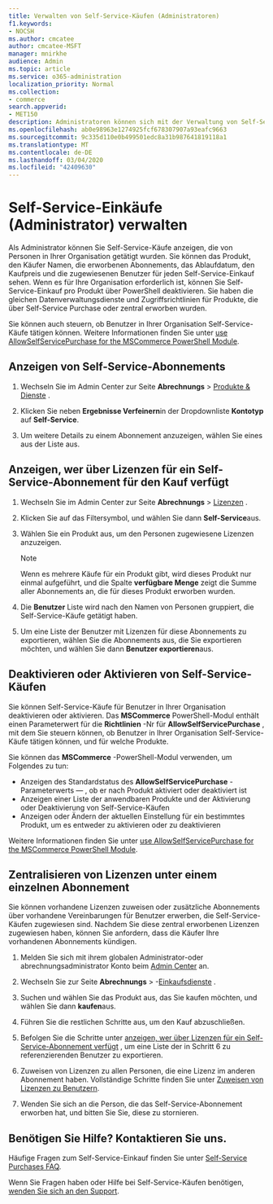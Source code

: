 ```yaml
---
title: Verwalten von Self-Service-Käufen (Administratoren)
f1.keywords:
- NOCSH
ms.author: cmcatee
author: cmcatee-MSFT
manager: mnirkhe
audience: Admin
ms.topic: article
ms.service: o365-administration
localization_priority: Normal
ms.collection:
- commerce
search.appverid:
- MET150
description: Administratoren können sich mit der Verwaltung von Self-Service-Käufen von Benutzern in Ihrer Organisation vertraut machen.
ms.openlocfilehash: ab0e98963e1274925fcf678307907a93eafc9663
ms.sourcegitcommit: 9c335d110e0b499501edc8a31b987641819118a1
ms.translationtype: MT
ms.contentlocale: de-DE
ms.lasthandoff: 03/04/2020
ms.locfileid: "42409630"
---
```

# <a name="manage-self-service-purchases-admin"></a>Self-Service-Einkäufe (Administrator) verwalten

Als Administrator können Sie Self-Service-Käufe anzeigen, die von Personen in Ihrer Organisation getätigt wurden. Sie können das Produkt, den Käufer Namen, die erworbenen Abonnements, das Ablaufdatum, den Kaufpreis und die zugewiesenen Benutzer für jeden Self-Service-Einkauf sehen. Wenn es für Ihre Organisation erforderlich ist, können Sie Self-Service-Einkauf pro Produkt über PowerShell deaktivieren. Sie haben die gleichen Datenverwaltungsdienste und Zugriffsrichtlinien für Produkte, die über Self-Service Purchase oder zentral erworben wurden.

Sie können auch steuern, ob Benutzer in Ihrer Organisation Self-Service-Käufe tätigen können. Weitere Informationen finden Sie unter [use AllowSelfServicePurchase for the MSCommerce PowerShell Module](allowselfservicepurchase-powershell.md).

## <a name="view-self-service-subscriptions"></a>Anzeigen von Self-Service-Abonnements

1. Wechseln Sie im Admin Center zur Seite **Abrechnungs** > <a href="https://go.microsoft.com/fwlink/p/?linkid=842054" target="_blank">Produkte & Dienste</a> .

2. Klicken Sie neben **Ergebnisse Verfeinern**in der Dropdownliste **Kontotyp** auf **Self-Service**.

3. Um weitere Details zu einem Abonnement anzuzeigen, wählen Sie eines aus der Liste aus.

## <a name="view-who-has-licenses-for-a-self-service-purchase-subscription"></a>Anzeigen, wer über Lizenzen für ein Self-Service-Abonnement für den Kauf verfügt

1. Wechseln Sie im Admin Center zur Seite **Abrechnungs** > <a href="https://go.microsoft.com/fwlink/p/?linkid=842264" target="_blank">Lizenzen</a> .

2. Klicken Sie auf das Filtersymbol, und wählen Sie dann **Self-Service**aus.

3. Wählen Sie ein Produkt aus, um den Personen zugewiesene Lizenzen anzuzeigen.

    > [!NOTE]
    > Wenn es mehrere Käufe für ein Produkt gibt, wird dieses Produkt nur einmal aufgeführt, und die Spalte **verfügbare Menge** zeigt die Summe aller Abonnements an, die für dieses Produkt erworben wurden.

4. Die **Benutzer** Liste wird nach den Namen von Personen gruppiert, die Self-Service-Käufe getätigt haben.

5. Um eine Liste der Benutzer mit Lizenzen für diese Abonnements zu exportieren, wählen Sie die Abonnements aus, die Sie exportieren möchten, und wählen Sie dann **Benutzer exportieren**aus.

## <a name="disable-or-enable-self-service-purchases"></a>Deaktivieren oder Aktivieren von Self-Service-Käufen

Sie können Self-Service-Käufe für Benutzer in Ihrer Organisation deaktivieren oder aktivieren. Das **MSCommerce** PowerShell-Modul enthält einen Parameterwert für die **Richtlinien** -Nr für **AllowSelfServicePurchase** , mit dem Sie steuern können, ob Benutzer in Ihrer Organisation Self-Service-Käufe tätigen können, und für welche Produkte.

Sie können das **MSCommerce** -PowerShell-Modul verwenden, um Folgendes zu tun:

- Anzeigen des Standardstatus des **AllowSelfServicePurchase** -Parameterwerts &mdash; , ob er nach Produkt aktiviert oder deaktiviert ist
- Anzeigen einer Liste der anwendbaren Produkte und der Aktivierung oder Deaktivierung von Self-Service-Käufen
- Anzeigen oder Ändern der aktuellen Einstellung für ein bestimmtes Produkt, um es entweder zu aktivieren oder zu deaktivieren

Weitere Informationen finden Sie unter [use AllowSelfServicePurchase for the MSCommerce PowerShell Module](allowselfservicepurchase-powershell.md).

## <a name="centralize-licenses-under-a-single-subscription"></a>Zentralisieren von Lizenzen unter einem einzelnen Abonnement

Sie können vorhandene Lizenzen zuweisen oder zusätzliche Abonnements über vorhandene Vereinbarungen für Benutzer erwerben, die Self-Service-Käufen zugewiesen sind. Nachdem Sie diese zentral erworbenen Lizenzen zugewiesen haben, können Sie anfordern, dass die Käufer Ihre vorhandenen Abonnements kündigen.

1. Melden Sie sich mit ihrem globalen Administrator-oder abrechnungsadministrator Konto beim <a href="https://go.microsoft.com/fwlink/p/?linkid=2024339" target="_blank">Admin Center</a> an.

2. Wechseln Sie zur Seite **Abrechnungs** > -<a href="https://go.microsoft.com/fwlink/p/?linkid=868433" target="_blank">Einkaufsdienste</a> .

3. Suchen und wählen Sie das Produkt aus, das Sie kaufen möchten, und wählen Sie dann **kaufen**aus.

4. Führen Sie die restlichen Schritte aus, um den Kauf abzuschließen.

5. Befolgen Sie die Schritte unter [anzeigen, wer über Lizenzen für ein Self-Service-Abonnement verfügt](#view-who-has-licenses-for-a-self-service-purchase-subscription) , um eine Liste der in Schritt 6 zu referenzierenden Benutzer zu exportieren.

6. Zuweisen von Lizenzen zu allen Personen, die eine Lizenz im anderen Abonnement haben. Vollständige Schritte finden Sie unter [Zuweisen von Lizenzen zu Benutzern](../../admin/manage/assign-licenses-to-users.md).

7. Wenden Sie sich an die Person, die das Self-Service-Abonnement erworben hat, und bitten Sie Sie, diese zu stornieren.

## <a name="need-help-contact-us"></a>Benötigen Sie Hilfe? Kontaktieren Sie uns.

Häufige Fragen zum Self-Service-Einkauf finden Sie unter [Self-Service Purchases FAQ](self-service-purchase-faq.md).

Wenn Sie Fragen haben oder Hilfe bei Self-Service-Käufen benötigen, [wenden Sie sich an den Support](../../admin/contact-support-for-business-products.md).
